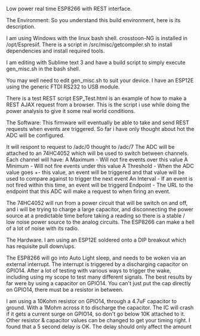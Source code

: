 Low power real time ESP8266 with REST interface.


The Environment:
So you understand this build environment, here is its description.

I am using Windows with the linux bash shell. crosstoon-NG is installed in /opt/Espresiif.
There is a script in /src/misc/getcompiler.sh to install dependencies and install required tools.

I am editing with Sublime text 3 and have a build script to simply execute gen_misc.sh in the bash shell.

You may well need to edit gen_misc.sh to suit your device. I have an ESP12E using the generic FTDI RS232 to USB module.

There is a test REST script ESP_Test.html is an example of how to make a REST AJAX request from a browser.
This is the script i use while doing the power analysis to give it some real world conditions.

The Software:
This firmware will eventually be able to take and send REST requests when events are triggered.
So far i have only thought about hot the ADC will be configured.

It will respont to request to /adc/0 thought to /adc/7
The ADC will be attached to an 74HC4052 which will be used to switch between channels.
Each channel will have:
A Maximum - Will not fire events over this value
A Minimum - Will not fire events under this value
A Threshold - When the ADC value goes +- this value, an event will be triggered and that value will be used to compare against to trigger the next event
An Interval - If an event is not fired within this time, an event will be triggerd
Endpoint - The URL to the endpoint that this ADC will make a request to when firing an event.

The 74HC4052 will run from a power circuit that will be switch on and off, and i will be trying to charge a large capacitor, and disconnecting the power source at a predictable time before taking a reading so there is a stable / low noise power source to the analog circuits.
The ESP8266 can make a hell of a lot of noise with its radio.


The Hardware.
I am using an ESP12E soldered onto a DIP breakout which has requisite pull down/ups.

The ESP8266 will go into Auto Light sleep, and needs to be woken via an external interrupt.
The interrupt is triggered by a discharging capacitor on GPIO14.
After a lot of testing with various ways to trigger the wake, including using my scope to test many different signals.
The best results by far were by using a capacitor on GPIO14.
You can't just put the cap directly on GPIO14, there must be a resistor in between.

I am using a 10Kohm resistor on GPIO14, through a 4.7uF capacitor to ground. With a 1Mohm across it to discharge the capacitor.
The IC will crash if it gets a current surge on GPIO14, so don't go below 10K attached to it.
Other resistor & capacitor values can be changed to get your timing right.
I found that a 5 second delay is OK. The delay should only affect the amount 